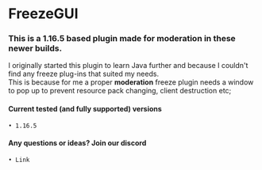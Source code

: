 # FreezeGUI

### This is a 1.16.5 based plugin made for moderation in these newer builds.
I originally started this plugin to learn Java further and because I couldn't find any freeze plug-ins that suited my needs.
<br> This is because for me a proper **moderation** freeze plugin needs a window to pop up to prevent resource pack changing, client destruction etc; 

#### Current tested (and fully supported) versions 
    • 1.16.5

#### Any questions or ideas? Join our discord 
    • Link 

